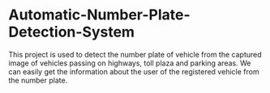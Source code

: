 # Automatic-Number-Plate-Detection-System

This project is used to detect the number plate of vehicle from the captured image of vehicles passing on highways, toll plaza and parking areas. We can easily get the information about the user of the registered vehicle from the number plate. 
